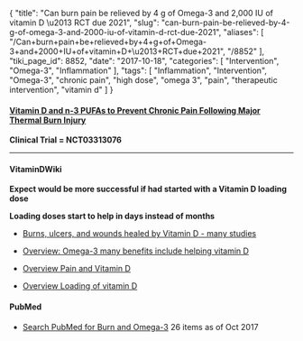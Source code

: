 {
    "title": "Can burn pain be relieved by 4 g of Omega-3 and 2,000 IU of vitamin D \u2013 RCT due 2021",
    "slug": "can-burn-pain-be-relieved-by-4-g-of-omega-3-and-2000-iu-of-vitamin-d-rct-due-2021",
    "aliases": [
        "/Can+burn+pain+be+relieved+by+4+g+of+Omega-3+and+2000+IU+of+vitamin+D+\u2013+RCT+due+2021",
        "/8852"
    ],
    "tiki_page_id": 8852,
    "date": "2017-10-18",
    "categories": [
        "Intervention",
        "Omega-3",
        "Inflammation"
    ],
    "tags": [
        "Inflammation",
        "Intervention",
        "Omega-3",
        "chronic pain",
        "high dose",
        "omega 3",
        "pain",
        "therapeutic intervention",
        "vitamin d"
    ]
}


#### [Vitamin D and n-3 PUFAs to Prevent Chronic Pain Following Major Thermal Burn Injury](https://clinicaltrials.gov/ct2/show/NCT03313076?sfpd_d=14)

 **Clinical Trial = NCT03313076** 

---

#### VitaminDWiki

 **Expect would  be more successful if had started with a Vitamin D loading dose** 

 **Loading doses start to help in days instead of months** 

* [Burns, ulcers, and wounds healed by Vitamin D - many studies](/posts/burns-ulcers-and-wounds-healed-by-vitamin-d-many-studies)

* [Overview: Omega-3 many benefits include helping vitamin D](/posts/overview-omega-3-many-benefits-include-helping-vitamin-d)

* [Overview Pain and Vitamin D](/posts/overview-pain-and-vitamin-d)

* [Overview Loading of vitamin D](/posts/overview-loading-of-vitamin-d)

#### PubMed

* [Search PubMed for Burn and Omega-3](https://www.ncbi.nlm.nih.gov/pubmed/?term=(burn%5BTitle%2FAbstract%5D)+AND+%22omega-3%22%5BTitle%2FAbstract%5D) 26 items as of Oct 2017